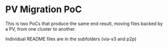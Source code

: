 # PV Migration PoC

This is two PoCs that produce the same end result, moving files backed by a PV, from one cluster to another.

Individual README files are in the subfolders (via-s3 and p2p)

